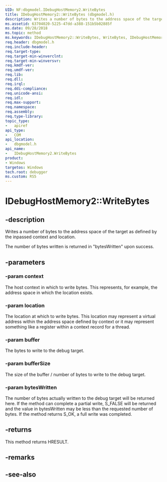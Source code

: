 ```yaml
---
UID: NF:dbgmodel.IDebugHostMemory2.WriteBytes
title: IDebugHostMemory2::WriteBytes (dbgmodel.h)
description: Writes a number of bytes to the address space of the target as defined by the inpassed context and location.
ms.assetid: 63704020-5225-47dd-a388-151b5b02885f
ms.date: 09/28/2018
ms.topic: method
ms.keywords: IDebugHostMemory2::WriteBytes, WriteBytes, IDebugHostMemory2.WriteBytes, IDebugHostMemory2::WriteBytes, IDebugHostMemory2.WriteBytes
req.header: dbgmodel.h
req.include-header:
req.target-type:
req.target-min-winverclnt:
req.target-min-winversvr:
req.kmdf-ver:
req.umdf-ver:
req.lib:
req.dll:
req.irql: 
req.ddi-compliance:
req.unicode-ansi:
req.idl:
req.max-support:
req.namespace:
req.assembly:
req.type-library: 
topic_type: 
-	apiref
api_type: 
-	COM
api_location: 
-	dbgmodel.h
api_name: 
-	IDebugHostMemory2.WriteBytes
product:
- Windows
targetos: Windows
tech.root: debugger
ms.custom: RS5
---
```


# IDebugHostMemory2::WriteBytes


## -description

Writes a number of bytes to the address space of the target as defined by the inpassed context and location.

The number of bytes written is returned in "bytesWritten" upon success.


## -parameters

### -param context
The host context in which to write bytes.  This represents, for example, the address space in which the location exists.

### -param location
The location at which to write bytes.  This location may represent a virtual address within the address space defined by context or it may represent something like a register within a context record for a thread.

### -param buffer
The bytes to write to the debug target.

### -param bufferSize
The size of the buffer / number of bytes to write to the debug target.

### -param bytesWritten
The number of bytes actually written to the debug target will be returned here.  If the method can complete a partial write, S_FALSE will be returned and the value in bytesWritten may be less than the requested number of bytes.  If the method returns S_OK, a full write was completed.



## -returns
This method returns HRESULT.
## -remarks

## -see-also
